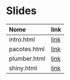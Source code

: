 
# Slides

| Nome         | link                                                                 |
|:-------------|:---------------------------------------------------------------------|
| intro.html   | <a href="https://curso-r.github.io/asn-deploy/intro.html">link</a>   |
| pacotes.html | <a href="https://curso-r.github.io/asn-deploy/pacotes.html">link</a> |
| plumber.html | <a href="https://curso-r.github.io/asn-deploy/plumber.html">link</a> |
| shiny.html   | <a href="https://curso-r.github.io/asn-deploy/shiny.html">link</a>   |
